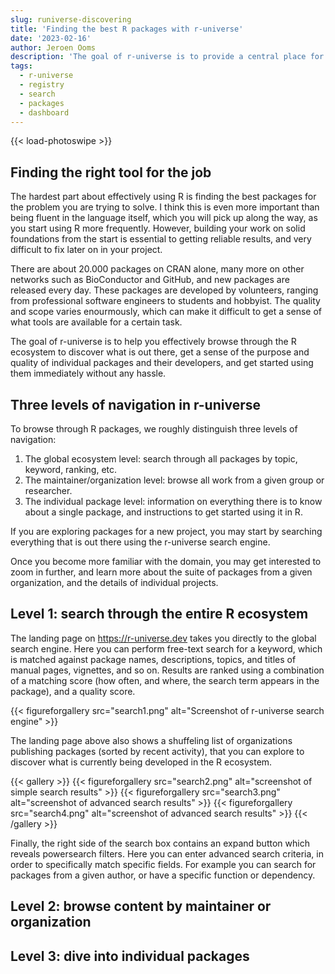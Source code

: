 ```yaml
---
slug: runiverse-discovering
title: 'Finding the best R packages with r-universe'
date: '2023-02-16'
author: Jeroen Ooms
description: 'The goal of r-universe is to provide a central place for browsing through the R ecosystem to discover what is out there, get a sense of the purpose and quality of individual packages, and help you get started in seconds.'
tags:
  - r-universe
  - registry
  - search
  - packages
  - dashboard
---
```


{{< load-photoswipe >}}

## Finding the right tool for the job

The hardest part about effectively using R is finding the best packages for the problem you are trying to solve. I think this is even more important than being fluent in the language itself, which you will pick up along the way, as you start using R more frequently. However, building your work on solid foundations from the start is essential to getting reliable results, and very difficult to fix later on in your project.

There are about 20.000 packages on CRAN alone, many more on other networks such as BioConductor and GitHub, and new packages are released every day. These packages are developed by volunteers, ranging from professional software engineers to students and hobbyist. The quality and scope varies enourmously, which can make it difficult to get a sense of what tools are available for a certain task.

The goal of r-universe is to help you effectively browse through the R ecosystem to discover what is out there, get a sense of the purpose and quality of individual packages and their developers, and get started using them immediately without any hassle.

## Three levels of navigation in r-universe

To browse through R packages, we roughly distinguish three levels of navigation:

 1. The global ecosystem level: search through all packages by topic, keyword, ranking, etc.
 2. The maintainer/organization level: browse all work from a given group or researcher.
 3. The individual package level: information on everything there is to know about a single package, and instructions to get started using it in R.

If you are exploring packages for a new project, you may start by searching everything that is out there using the r-universe search engine.

Once you become more familiar with the domain, you may get interested to zoom in further, and learn more about the suite of packages from a given organization, and the details of individual projects.


## Level 1: search through the entire R ecosystem

The landing page on https://r-universe.dev takes you directly to the global search engine. Here you can perform free-text search for a keyword, which is matched against package names, descriptions, topics, and titles of manual pages, vignettes, and so on. Results are ranked using a combination of a matching score (how often, and where, the search term appears in the package), and a quality score.

{{< figureforgallery src="search1.png" alt="Screenshot of r-universe search engine" >}}

The landing page above also shows a shuffeling list of organizations publishing packages (sorted by recent activity), that you can explore to discover what is currently being developed in the R ecosystem.

{{< gallery >}}
{{< figureforgallery src="search2.png" alt="screenshot of simple search results" >}}
{{< figureforgallery src="search3.png" alt="screenshot of advanced search results" >}}
{{< figureforgallery src="search4.png" alt="screenshot of advanced search results" >}}
{{< /gallery >}}

Finally, the right side of the search box contains an expand button which reveals powersearch filters. Here you can enter advanced search criteria, in order to specifically match specific fields. For example you can search for packages from a given author, or have a specific function or dependency.



## Level 2: browse content by maintainer or organization


## Level 3: dive into individual packages

